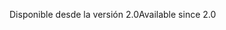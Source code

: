 <span data-ttu-id="1bb89-101">Disponible desde la versión 2.0</span><span class="sxs-lookup"><span data-stu-id="1bb89-101">Available since 2.0</span></span>